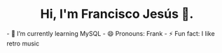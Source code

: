<div align="center">
  <h1>Hi, I'm Francisco Jesús 👋.</h1>
</div>
<p>
- 🌱 I’m currently learning MySQL
- 😄 Pronouns: Frank
- ⚡ Fun fact: I like retro music
</p>
